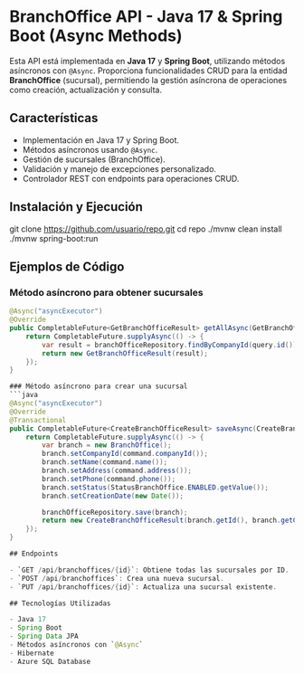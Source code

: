 # BranchOffice API - Java 17 & Spring Boot (Async Methods)

Esta API está implementada en **Java 17** y **Spring Boot**, utilizando métodos asíncronos con `@Async`. Proporciona funcionalidades CRUD para la entidad **BranchOffice** (sucursal), permitiendo la gestión asíncrona de operaciones como creación, actualización y consulta.

## Características

- Implementación en Java 17 y Spring Boot.
- Métodos asíncronos usando `@Async`.
- Gestión de sucursales (BranchOffice).
- Validación y manejo de excepciones personalizado.
- Controlador REST con endpoints para operaciones CRUD.

## Instalación y Ejecución

git clone https://github.com/usuario/repo.git
cd repo
./mvnw clean install
./mvnw spring-boot:run


## Ejemplos de Código

### Método asíncrono para obtener sucursales
```java
@Async("asyncExecutor")
@Override
public CompletableFuture<GetBranchOfficeResult> getAllAsync(GetBranchOfficeQuery query) {
    return CompletableFuture.supplyAsync(() -> {
        var result = branchOfficeRepository.findByCompanyId(query.id());
        return new GetBranchOfficeResult(result);
    });
}

### Método asíncrono para crear una sucursal
```java
@Async("asyncExecutor")
@Override
@Transactional
public CompletableFuture<CreateBranchOfficeResult> saveAsync(CreateBranchOfficeCommand command) {
    return CompletableFuture.supplyAsync(() -> {
        var branch = new BranchOffice();
        branch.setCompanyId(command.companyId());
        branch.setName(command.name());
        branch.setAddress(command.address());
        branch.setPhone(command.phone());
        branch.setStatus(StatusBranchOffice.ENABLED.getValue());
        branch.setCreationDate(new Date());

        branchOfficeRepository.save(branch);
        return new CreateBranchOfficeResult(branch.getId(), branch.getCompanyId(), branch.getName(), branch.getCreationDate());
    });
}

## Endpoints

- `GET /api/branchoffices/{id}`: Obtiene todas las sucursales por ID.
- `POST /api/branchoffices`: Crea una nueva sucursal.
- `PUT /api/branchoffices/{id}`: Actualiza una sucursal existente.

## Tecnologías Utilizadas

- Java 17
- Spring Boot
- Spring Data JPA
- Métodos asíncronos con `@Async`
- Hibernate
- Azure SQL Database



